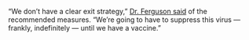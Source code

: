 “We don’t have a clear exit strategy,” <a href="https://www.nytimes.com/2020/03/16/us/coronavirus-fatality-rate-white-house.html">Dr. Ferguson said</a> of the recommended measures. “We’re going to have to suppress this virus — frankly, indefinitely — until we have a vaccine.”
